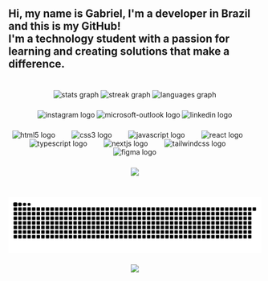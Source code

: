 <br clear="both">

<h2 align="left">Hi, my name is Gabriel, I'm a developer in Brazil and this is my GitHub!  <br>I'm a technology student with a passion for learning and creating solutions that make a difference.</h2>

###

<br clear="both">

<div align="center">
  <img src="https://github-readme-stats.vercel.app/api?username=Ramos-GS&hide_title=false&hide_rank=false&show_icons=true&include_all_commits=true&count_private=true&disable_animations=false&theme=dracula&locale=en&hide_border=false" height="150" alt="stats graph"  />
  <img src="https://streak-stats.demolab.com?user=Ramos-GS&locale=en&mode=daily&theme=dracula&hide_border=false&border_radius=5" height="150" alt="streak graph"  />
  <img src="https://github-readme-stats.vercel.app/api/top-langs?username=Ramos-GS&locale=en&hide_title=false&layout=compact&card_width=320&langs_count=5&theme=dracula&hide_border=false" height="150" alt="languages graph"  />
</div>

###

<div align="center">
  <img src="https://raw.githubusercontent.com/maurodesouza/profile-readme-generator/master/src/assets/icons/social/instagram/default.svg" width="59" height="35" alt="instagram logo"  />
  <img src="https://raw.githubusercontent.com/maurodesouza/profile-readme-generator/master/src/assets/icons/social/microsoft-outlook/default.svg" width="59" height="35" alt="microsoft-outlook logo"  />
  <img src="https://raw.githubusercontent.com/maurodesouza/profile-readme-generator/master/src/assets/icons/social/linkedin/default.svg" width="59" height="35" alt="linkedin logo"  />
</div>

###

<div align="center">
  <img src="https://cdn.jsdelivr.net/gh/devicons/devicon/icons/html5/html5-original.svg" height="40" alt="html5 logo"  />
  <img width="25" />
  <img src="https://cdn.jsdelivr.net/gh/devicons/devicon/icons/css3/css3-original.svg" height="40" alt="css3 logo"  />
  <img width="25" />
  <img src="https://cdn.jsdelivr.net/gh/devicons/devicon/icons/javascript/javascript-original.svg" height="40" alt="javascript logo"  />
  <img width="25" />
  <img src="https://cdn.jsdelivr.net/gh/devicons/devicon/icons/react/react-original.svg" height="40" alt="react logo"  />
  <img width="25" />
  <img src="https://cdn.jsdelivr.net/gh/devicons/devicon/icons/typescript/typescript-original.svg" height="40" alt="typescript logo"  />
  <img width="25" />
  <img src="https://cdn.jsdelivr.net/gh/devicons/devicon/icons/nextjs/nextjs-original.svg" height="40" alt="nextjs logo"  />
  <img width="25" />
  <img src="https://cdn.jsdelivr.net/gh/devicons/devicon/icons/tailwindcss/tailwindcss-original-wordmark.svg" height="40" alt="tailwindcss logo"  />
  <img width="25" />
  <img src="https://cdn.jsdelivr.net/gh/devicons/devicon/icons/figma/figma-original.svg" height="40" alt="figma logo"  />
</div>

###

<div align="center">
  <img height="181" src="https://media0.giphy.com/media/v1.Y2lkPTc5MGI3NjExbzlvajEzbnp3Y25rdm9iaWh0cWc5dXliYjNqMDRtOXZkYncycW0yMSZlcD12MV9pbnRlcm5hbF9naWZfYnlfaWQmY3Q9Zw/MsdVVLSrPZYli/giphy.gif"  />
</div>

###

<br clear="both">

<picture align="center">
  <source media="(prefers-color-scheme: dark)" srcset="https://raw.githubusercontent.com/Ramos-GS//Ramos-GS//output/github-contribution-grid-snake-dark.svg">
  <source media="(prefers-color-scheme: light)" srcset="https://raw.githubusercontent.com/Ramos-GS//Ramos-GS//output/github-contribution-grid-snake-dark.svg">
  <img align="center" alt="github contribution grid snake animation" src="https://raw.githubusercontent.com/Ramos-GS//Ramos-GS//output/github-contribution-grid-snake.svg">
</picture>

###

<div align="center">
  <img src="https://profile-counter.glitch.me/Ramos-GS/count.svg?"  />
</div>

###

